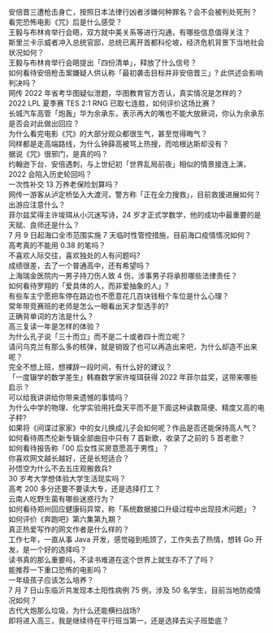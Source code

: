 安倍晋三遭枪击身亡，按照日本法律行凶者涉嫌何种罪名？会不会被判处死刑？  
看完恐怖电影《咒》后是什么感受？  
王毅与布林肯举行会晤，双方就中美关系等进行沟通，有哪些信息值得关注？  
斯里兰卡示威者冲入总统官邸，总统已离开首都科伦坡，经济危机背景下当地社会状况如何？  
王毅与布林肯举行会晤提出「四份清单」，释放了什么信号？  
如何看待安倍枪击案嫌疑人供认称「最初袭击目标并非安倍晋三」? 此供述会影响判决吗？  
网传 2022 年省考华图疑似泄题，华图教育官方否认，真实情况是怎样的？  
2022 LPL 夏季赛 TES 2:1 RNG 已取七连胜，如何评价这场比赛？  
长城汽车高管「炮轰」华为余承东，表示再大的嘴也不能大放厥词，你认为余承东是否会对此做出回应？  
为什么看完电影《咒》的大部分观众都很生气，甚至觉得晦气？  
同样都是走高端路线，为什么钟薛高被骂上热搜，而哈根达斯却没有？  
据说《咒》很邪门，是真的吗？  
约翰逊下台、安倍遇刺，与上世纪初「世界乱局前夜」相似的情景接连上演，2022 会陷入历史轮回吗？  
一次性补交 13 万养老保险划算吗？  
网传一游客从泸定桥坠入大渡河，警方称「正在全力搜救」，目前救援进展如何？出游应注意什么？  
菲尔兹奖得主许埈珥从小沉迷写诗，24 岁才正式学数学，他的成功中最重要的是天赋、良师还是什么？  
7 月 9 日起海口全市范围实施 7 天临时性管控措施，目前海口疫情情况如何？  
高考真的不能用 0.38 的笔吗？  
不喜欢人际交往，喜欢独处的人有问题吗?  
成绩很差，去了一个普通高中，还有希望吗？  
上海瑞金医院内一男子持刀伤人致 4 伤，涉事男子将承担哪些法律责任？  
如何看待罗翔的「爱具体的人，而非爱抽象的人」?  
有些车主宁愿把车停在路边也不愿意花几百块钱租个车位是什么心理？  
常年带竞赛班的老师是怎么一眼看出天才型选手的?  
正确背单词的方法是什么？  
高三复读一年是怎样的体验？  
为什么孔子说「三十而立」而不是二十或者四十而立呢？  
请问乌克兰有那么多的核弹，就是销毁了也可以再造出来吧，为什么却造不出来呢？  
完全不想上班，想裸辞一段时间，有什么好的建议？  
「一度辍学的数学差生」韩裔数学家许埈珥获得 2022 年菲尔兹奖，这带来哪些启示？  
可以给我讲讲给你带来遗憾的事情吗？  
为什么中学的物理、化学实验用托盘天平而不是下面这种读数简便、精度又高的电子秤?  
如果将《间谍过家家》中的女儿换成儿子会如何呢？作品是否还能保持高人气？  
如何看待周杰伦新专辑全部曲目中只有 7 首新歌，收录了之前的 5 首老歌？  
如何看待报告称「00 后女性买房意愿高于男性」？  
你喜欢网文越长越好，还是长短适合？  
孙悟空为什么不去五庄观搬救兵?  
30 岁考大学想体验大学生活现实吗？  
高考 200 多分还要不要读大专，还是选择打工？  
云南人吃野生菌有哪些迷惑行为？  
如何看待郑州回应健康码异常，称「系统数据接口升级过程中出现技术问题」？  
如何评价《奔跑吧》第六集第九期？  
真正热爱写作的网文作者是什么样的？  
工作七年，一直从事 Java 开发，感觉碰到瓶颈了，工作失去了热情，想转 Go 开发，是一个好的选择吗？  
读书真的那么重要吗，不读书难道在这个世界上就生存不了了吗？  
能推荐一下重口恐怖的电影吗？  
一年级孩子应该怎么培养？  
7 月 7 日山东临沂共发现本土阳性病例 75 例，涉及 50 名学生，目前当地防疫情况如何？  
古代大炮那么垃圾，为什么还能横扫战场?  
即将进入高三，我是继续待在平行班当第一，还是选择去尖子班垫底？  
